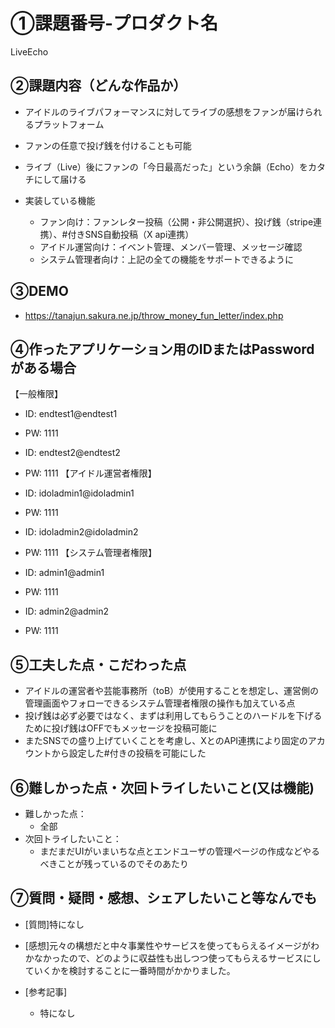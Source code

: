 # ①課題番号-プロダクト名

LiveEcho

## ②課題内容（どんな作品か）

- アイドルのライブパフォーマンスに対してライブの感想をファンが届けられるプラットフォーム
- ファンの任意で投げ銭を付けることも可能
- ライブ（Live）後にファンの「今日最高だった」という余韻（Echo）をカタチにして届ける

- 実装している機能
  * ファン向け：ファンレター投稿（公開・非公開選択）、投げ銭（stripe連携）、#付きSNS自動投稿（X api連携）
  * アイドル運営向け：イベント管理、メンバー管理、メッセージ確認
  * システム管理者向け：上記の全ての機能をサポートできるように


## ③DEMO
- https://tanajun.sakura.ne.jp/throw_money_fun_letter/index.php


## ④作ったアプリケーション用のIDまたはPasswordがある場合
【一般権限】
- ID: endtest1@endtest1
- PW: 1111

- ID: endtest2@endtest2
- PW: 1111
【アイドル運営者権限】
- ID: idoladmin1@idoladmin1
- PW: 1111

- ID: idoladmin2@idoladmin2
- PW: 1111
【システム管理者権限】
- ID: admin1@admin1
- PW: 1111

- ID: admin2@admin2
- PW: 1111


## ⑤工夫した点・こだわった点

- アイドルの運営者や芸能事務所（toB）が使用することを想定し、運営側の管理画面やフォローできるシステム管理者権限の操作も加えている点
- 投げ銭は必ず必要ではなく、まずは利用してもらうことのハードルを下げるために投げ銭はOFFでもメッセージを投稿可能に
- またSNSでの盛り上げていくことを考慮し、XとのAPI連携により固定のアカウントから設定した#付きの投稿を可能にした

## ⑥難しかった点・次回トライしたいこと(又は機能)

- 難しかった点：
  * 全部
- 次回トライしたいこと：
  * まだまだUIがいまいちな点とエンドユーザの管理ページの作成などやるべきことが残っているのでそのあたり 

## ⑦質問・疑問・感想、シェアしたいこと等なんでも

- [質問]特になし

- [感想]元々の構想だと中々事業性やサービスを使ってもらえるイメージがわかなかったので、どのように収益性も出しつつ使ってもらえるサービスにしていくかを検討することに一番時間がかかりました。

- [参考記事]
  - 特になし
